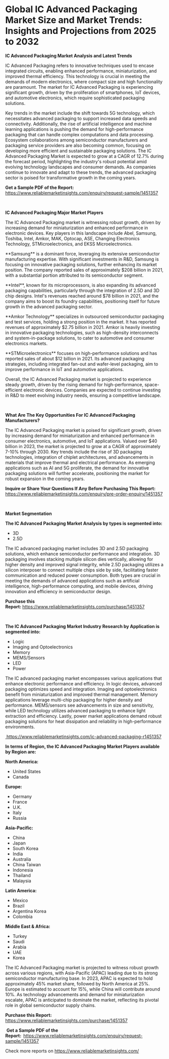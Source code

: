 <p><h1>Global IC Advanced Packaging Market Size and Market Trends: Insights and Projections from 2025 to 2032</h1></p><p><strong>IC Advanced Packaging Market Analysis and Latest Trends</strong></p>
<p><p>IC Advanced Packaging refers to innovative techniques used to encase integrated circuits, enabling enhanced performance, miniaturization, and improved thermal efficiency. This technology is crucial in meeting the demands of modern electronics, where compact size and high functionality are paramount. The market for IC Advanced Packaging is experiencing significant growth, driven by the proliferation of smartphones, IoT devices, and automotive electronics, which require sophisticated packaging solutions.</p><p>Key trends in the market include the shift towards 5G technology, which necessitates advanced packaging to support increased data speeds and connectivity. Additionally, the rise of artificial intelligence and machine learning applications is pushing the demand for high-performance packaging that can handle complex computations and data processing. Ecosystem collaborations among semiconductor manufacturers and packaging service providers are also becoming common, focusing on developing more efficient and sustainable packaging solutions. The IC Advanced Packaging Market is expected to grow at a CAGR of 12.7% during the forecast period, highlighting the industry's robust potential amid evolving technology landscapes and consumer demands. As companies continue to innovate and adapt to these trends, the advanced packaging sector is poised for transformative growth in the coming years.</p></p>
<p><strong>Get a Sample PDF of the Report:&nbsp;</strong> <a href="https://www.reliablemarketinsights.com/enquiry/request-sample/1451357?utm_campaign=3270&utm_medium=2&utm_source=Github&utm_content=ia&utm_term=11032025&utm_id=ic-advanced-packaging">https://www.reliablemarketinsights.com/enquiry/request-sample/1451357</a></p>
<p>&nbsp;</p>
<p><strong>IC Advanced Packaging Major Market Players</strong></p>
<p><p>The IC Advanced Packaging market is witnessing robust growth, driven by increasing demand for miniaturization and enhanced performance in electronic devices. Key players in this landscape include Abel, Samsung, Toshiba, Intel, Amkor, MAK, Optocap, ASE, Changing Electronics Technology, STMicroelectronics, and EKSS Microelectronics.</p><p>**Samsung** is a dominant force, leveraging its extensive semiconductor manufacturing expertise. With significant investments in R&D, Samsung is focusing on innovative packaging solutions, further enhancing its market position. The company reported sales of approximately $208 billion in 2021, with a substantial portion attributed to its semiconductor segment.</p><p>**Intel**, known for its microprocessors, is also expanding its advanced packaging capabilities, particularly through the integration of 2.5D and 3D chip designs. Intel's revenues reached around $78 billion in 2021, and the company aims to boost its foundry capabilities, positioning itself for future growth in the advanced packaging sector.</p><p>**Amkor Technology** specializes in outsourced semiconductor packaging and test services, holding a strong position in the market. It has reported revenues of approximately $2.75 billion in 2021. Amkor is heavily investing in innovative packaging technologies, such as high-density interconnects and system-in-package solutions, to cater to automotive and consumer electronics markets.</p><p>**STMicroelectronics** focuses on high-performance solutions and has reported sales of about $12 billion in 2021. Its advanced packaging strategies, including integrated fan-out and wafer-level packaging, aim to improve performance in IoT and automotive applications.</p><p>Overall, the IC Advanced Packaging market is projected to experience steady growth, driven by the rising demand for high-performance, space-efficient electronic devices. Companies are expected to continue investing in R&D to meet evolving industry needs, ensuring a competitive landscape.</p></p>
<p>&nbsp;</p>
<p><strong>What Are The Key Opportunities For IC Advanced Packaging Manufacturers?</strong></p>
<p><p>The IC Advanced Packaging market is poised for significant growth, driven by increasing demand for miniaturization and enhanced performance in consumer electronics, automotive, and IoT applications. Valued over $40 billion in 2023, the market is projected to grow at a CAGR of approximately 7-10% through 2030. Key trends include the rise of 3D packaging technologies, integration of chiplet architectures, and advancements in materials that improve thermal and electrical performance. As emerging applications such as AI and 5G proliferate, the demand for innovative packaging solutions will further accelerate, positioning the market for robust expansion in the coming years.</p></p>
<p><strong>Inquire or Share Your Questions If Any Before Purchasing This Report:</strong> <a href="https://www.reliablemarketinsights.com/enquiry/pre-order-enquiry/1451357?utm_campaign=3270&utm_medium=2&utm_source=Github&utm_content=ia&utm_term=11032025&utm_id=ic-advanced-packaging">https://www.reliablemarketinsights.com/enquiry/pre-order-enquiry/1451357</a></p>
<p>&nbsp;</p>
<p><strong>Market Segmentation</strong></p>
<p><strong>The IC Advanced Packaging Market Analysis by types is segmented into:</strong></p>
<p><ul><li>3D</li><li>2.5D</li></ul></p>
<p><p>The IC advanced packaging market includes 3D and 2.5D packaging solutions, which enhance semiconductor performance and integration. 3D packaging involves stacking multiple silicon dies vertically, allowing for higher density and improved signal integrity, while 2.5D packaging utilizes a silicon interposer to connect multiple chips side by side, facilitating faster communication and reduced power consumption. Both types are crucial in meeting the demands of advanced applications such as artificial intelligence, high-performance computing, and mobile devices, driving innovation and efficiency in semiconductor design.</p></p>
<p><strong>Purchase this Report:&nbsp;</strong><a href="https://www.reliablemarketinsights.com/purchase/1451357?utm_campaign=3270&utm_medium=2&utm_source=Github&utm_content=ia&utm_term=11032025&utm_id=ic-advanced-packaging">https://www.reliablemarketinsights.com/purchase/1451357</a></p>
<p>&nbsp;</p>
<p><strong>The IC Advanced Packaging Market Industry Research by Application is segmented into:</strong></p>
<p><ul><li>Logic</li><li>Imaging and Optoelectronics</li><li>Memory</li><li>MEMS/Sensors</li><li>LED</li><li>Power</li></ul></p>
<p><p>The IC advanced packaging market encompasses various applications that enhance electronic performance and efficiency. In logic devices, advanced packaging optimizes speed and integration. Imaging and optoelectronics benefit from miniaturization and improved thermal management. Memory applications leverage multi-chip packaging for higher density and performance. MEMS/sensors see advancements in size and sensitivity, while LED technology utilizes advanced packaging to enhance light extraction and efficiency. Lastly, power market applications demand robust packaging solutions for heat dissipation and reliability in high-performance environments.</p></p>
<p><a href="https://www.reliablemarketinsights.com/ic-advanced-packaging-r1451357?utm_campaign=3270&utm_medium=2&utm_source=Github&utm_content=ia&utm_term=11032025&utm_id=ic-advanced-packaging">&nbsp;https://www.reliablemarketinsights.com/ic-advanced-packaging-r1451357</a></p>
<p><strong>In terms of Region, the IC Advanced Packaging Market Players available by Region are:</strong></p>
<p>
    <p> <strong> North America: </strong>
        <ul>
            <li>United States</li>
            <li>Canada</li>
        </ul>
        </p> 
    <p> <strong> Europe: </strong>
        <ul>
            <li>Germany</li>
            <li>France</li>
            <li>U.K.</li>
            <li>Italy</li>
            <li>Russia</li>
        </ul>
        </p> 
    <p> <strong> Asia-Pacific: </strong>
        <ul>
            <li>China</li>
            <li>Japan</li>
            <li>South Korea</li>
            <li>India</li>
            <li>Australia</li>
            <li>China Taiwan</li>
            <li>Indonesia</li>
            <li>Thailand</li>
            <li>Malaysia</li>
        </ul>
        </p> 
    <p> <strong> Latin America: </strong>
        <ul>
            <li>Mexico</li>
            <li>Brazil</li>
            <li>Argentina Korea</li>
            <li>Colombia</li>
        </ul>
        </p> 
    <p> <strong> Middle East & Africa: </strong>
        <ul>
            <li>Turkey</li>
            <li>Saudi</li>
            <li>Arabia</li>
            <li>UAE</li>
            <li>Korea</li>
        </ul>
    </p>
    </p>
<p><p>The IC Advanced Packaging market is projected to witness robust growth across various regions, with Asia-Pacific (APAC) leading due to its strong semiconductor manufacturing base. In 2023, APAC is expected to hold approximately 45% market share, followed by North America at 25%. Europe is estimated to account for 15%, while China will contribute around 10%. As technology advancements and demand for miniaturization escalate, APAC is anticipated to dominate the market, reflecting its pivotal role in global semiconductor supply chains.</p></p>
<p><strong>Purchase this Report: </strong><a href="https://www.reliablemarketinsights.com/purchase/1451357?utm_campaign=3270&utm_medium=2&utm_source=Github&utm_content=ia&utm_term=11032025&utm_id=ic-advanced-packaging">https://www.reliablemarketinsights.com/purchase/1451357</a></p>
<p>&nbsp;<strong>Get a Sample PDF of the Report:&nbsp;&nbsp;</strong><a href="https://www.reliablemarketinsights.com/enquiry/request-sample/1451357?utm_campaign=3270&utm_medium=2&utm_source=Github&utm_content=ia&utm_term=11032025&utm_id=ic-advanced-packaging">https://www.reliablemarketinsights.com/enquiry/request-sample/1451357</a></p>
<p><strong></strong></p>
<p>Check more reports on <a href="https://www.reliablemarketinsights.com/?utm_campaign=3270&utm_medium=2&utm_source=Github&utm_content=ia&utm_term=11032025&utm_id=ic-advanced-packaging">https://www.reliablemarketinsights.com/</a></p>